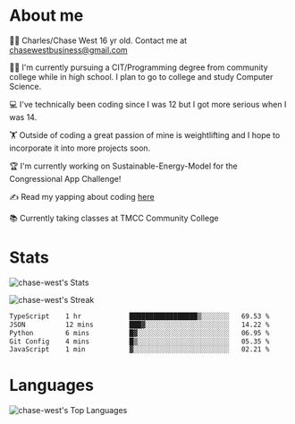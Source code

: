 # About me
🙋‍♂️ Charles/Chase West 16 yr old. Contact me at chasewestbusiness@gmail.com

👨‍🎓 I'm currently pursuing a CIT/Programming degree from community college
while in high school. I plan to go to college and study Computer Science. 

💻 I've technically been coding since I was 12 but
I got more serious when I was 14. 

🏋️ Outside of coding a great passion of mine is weightlifting
and I hope to incorporate it into more projects soon.

🏆 I'm currently working on Sustainable-Energy-Model for the Congressional App Challenge! 

✍️ Read my yapping about coding [here](https://medium.com/@chase-west)

📚 Currently taking classes at TMCC Community College 

# Stats 

![chase-west's Stats](https://github-readme-stats.vercel.app/api?username=chase-west&theme=prussian&show_icons=true&hide_border=false&count_private=true)


![chase-west's Streak](https://github-readme-streak-stats.herokuapp.com/?user=chase-west&theme=prussian&hide_border=false)

<!--START_SECTION:waka-->

```txt
TypeScript    1 hr            █████████████████▒░░░░░░░   69.53 %
JSON          12 mins         ███▓░░░░░░░░░░░░░░░░░░░░░   14.22 %
Python        6 mins          █▓░░░░░░░░░░░░░░░░░░░░░░░   06.95 %
Git Config    4 mins          █▒░░░░░░░░░░░░░░░░░░░░░░░   05.35 %
JavaScript    1 min           ▓░░░░░░░░░░░░░░░░░░░░░░░░   02.21 %
```

<!--END_SECTION:waka-->


# Languages 
![chase-west's Top Languages](https://github-readme-stats.vercel.app/api/top-langs/?username=chase-west&theme=prussian&show_icons=true&hide_border=false&layout=compact)


